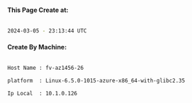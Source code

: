 
   
#### This Page Create at:

```bash

2024-03-05 - 23:13:44 UTC

```

#### Create By Machine:

```bash

Host Name : fv-az1456-26

platform  : Linux-6.5.0-1015-azure-x86_64-with-glibc2.35

Ip Local  : 10.1.0.126

```

